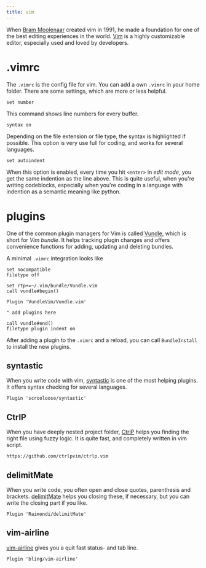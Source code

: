 ```yaml
---
title: vim
---
```


When [Bram Moolenaar][vimCreator] created vim in 1991, he made a foundation for one of the best editing experiences in the world.
[Vim][vim] is a highly customizable editor, especially used and loved by developers.

<!--more-->

# .vimrc

The `.vimrc` is the config file for vim. 
You can add a own `.vimrc` in your home folder.
There are some settings, which are more or less helpful.

```
set number
```

This command shows line numbers for every buffer.

```
syntax on
```

Depending on the file extension or file type, the syntax is highlighted if possible.
This option is very use full for coding, and works for several languages.


```
set autoindent
```

When this option is enabled, every time you hit `<enter>` in *edit mode*, you get the same indention as the line above.
This is quite useful, when you're writing codeblocks, especially when you're coding in a language with indention as a semantic meaning like python.

# plugins

One of the common plugin managers for Vim is called [Vundle][vundle], which is short for *Vim bundle*.
It helps tracking plugin changes and offers convenience functions for adding, updating and deleting bundles.

A minimal `.vimrc` integration looks like

```
set nocompatible
filetype off   

set rtp+=~/.vim/bundle/Vundle.vim
call vundle#begin()

Plugin 'VundleVim/Vundle.vim'

" add plugins here 

call vundle#end()
filetype plugin indent on
```

After adding a plugin to the `.vimrc` and a reload, you can call `BundleInstall` to install the new plugins.

## syntastic

When you write code with vim, [syntastic][syntastic] is one of the most helping plugins.
It offers syntax checking for several languages.

```
Plugin 'scrooloose/syntastic'
```

## CtrlP

When you have deeply nested project folder, [CtrlP][ctrlp] helps you finding the right file using fuzzy logic.
It is quite fast, and completely written in vim script.

```
https://github.com/ctrlpvim/ctrlp.vim
```

## delimitMate

When you write code, you often open and close quotes, parenthesis and brackets. 
[delimitMate][delimitMate] helps you closing these, if necessary, but you can write the closing part if you like.

```
Plugin 'Raimondi/delimitMate'
```

## vim-airline

[vim-airline][airline] gives you a quit fast status- and tab line.

```
Plugin 'bling/vim-airline'
```



[vimCreator]: https://en.wikipedia.org/wiki/Bram_Moolenaar
[vim]: https://en.wikipedia.org/wiki/Vim_(text_editor)
[vundle]: https://github.com/VundleVim/Vundle.vim
[syntastic]: https://github.com/vim-syntastic/syntastic 
[ctrlp]: https://github.com/ctrlpvim/ctrlp.vim
[delimitMate]: https://github.com/Raimondi/delimitMate
[airline]: https://github.com/vim-airline/vim-airline
